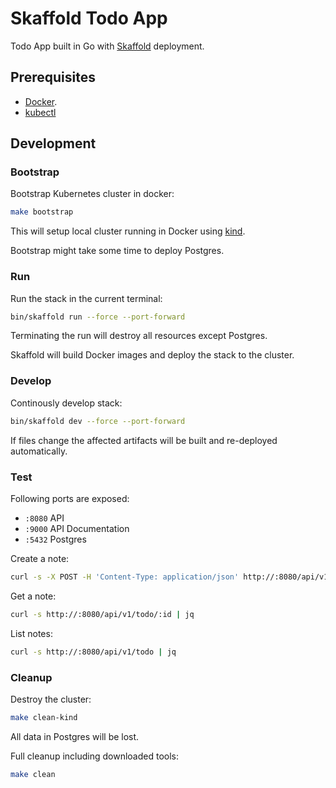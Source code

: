 # Skaffold Todo App

Todo App built in Go with [Skaffold](https://github.com/GoogleContainerTools/skaffold) deployment.

## Prerequisites

- [Docker](https://docs.docker.com/get-docker/).
- [kubectl](https://kubernetes.io/docs/tasks/tools/install-kubectl/)

## Development

### Bootstrap

Bootstrap Kubernetes cluster in docker:

```sh
make bootstrap
```

This will setup local cluster running in Docker using [kind](https://github.com/kubernetes-sigs/kind).

Bootstrap might take some time to deploy Postgres.

### Run

Run the stack in the current terminal:

```sh
bin/skaffold run --force --port-forward
```

Terminating the run will destroy all resources except Postgres.

Skaffold will build Docker images and deploy the stack to the cluster.

### Develop

Continously develop stack:

```sh
bin/skaffold dev --force --port-forward
```

If files change the affected artifacts will be built and re-deployed automatically.

### Test

Following ports are exposed:

- `:8080` API
- `:9000` API Documentation
- `:5432` Postgres

Create a note:

```sh
curl -s -X POST -H 'Content-Type: application/json' http://:8080/api/v1/todo -d '{"title": "Foo", "content": "Bar"}' | jq
```

Get a note:

```sh
curl -s http://:8080/api/v1/todo/:id | jq
```

List notes:

```sh
curl -s http://:8080/api/v1/todo | jq
```

### Cleanup

Destroy the cluster:

```sh
make clean-kind
```

All data in Postgres will be lost.

Full cleanup including downloaded tools:

```sh
make clean
```
